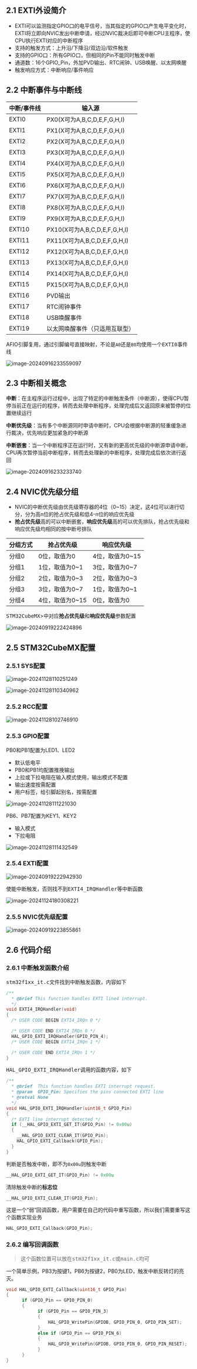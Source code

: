 ## 2.1 EXTI外设简介

- EXTI可以监测指定GPIO口的电平信号，当其指定的GPIO口产生电平变化时，EXTI将立即向NVIC发出中断申请，经过NVIC裁决后即可中断CPU主程序，使CPU执行EXTI对应的中断程序
- 支持的触发方式：上升沿/下降沿/双边沿/软件触发
- 支持的GPIO口：所有GPIO口，但相同的Pin不能同时触发中断
- 通道数：16个GPIO_Pin，外加PVD输出、RTC闹钟、USB唤醒、以太网唤醒
- 触发响应方式：中断响应/事件响应

## 2.2 中断事件与中断线

| 中断/事件线 | 输入源                         |
| ----------- | ------------------------------ |
| EXTI0       | PX0(X可为A,B,C,D,E,F,G,H,I)    |
| EXTI1       | PX1(X可为A,B,C,D,E,F,G,H,I)    |
| EXTI2       | PX2(X可为A,B,C,D,E,F,G,H,I)    |
| EXTI3       | PX3(X可为A,B,C,D,E,F,G,H,I)    |
| EXTI4       | PX4(X可为A,B,C,D,E,F,G,H,I)    |
| EXTI5       | PX5(X可为A,B,C,D,E,F,G,H,I)    |
| EXTI6       | PX6(X可为A,B,C,D,E,F,G,H,I)    |
| EXTI7       | PX7(X可为A,B,C,D,E,F,G,H,I)    |
| EXTI8       | PX8(X可为A,B,C,D,E,F,G,H,I)    |
| EXTI9       | PX9(X可为A,B,C,D,E,F,G,H,I)    |
| EXTI10      | PX10(X可为A,B,C,D,E,F,G,H,I)   |
| EXTI11      | PX11(X可为A,B,C,D,E,F,G,H,I)   |
| EXTI12      | PX12(X可为A,B,C,D,E,F,G,H,I)   |
| EXTI13      | PX13(X可为A,B,C,D,E,F,G,H,I)   |
| EXTI14      | PX14(X可为A,B,C,D,E,F,G,H,I)   |
| EXTI15      | PX15(X可为A,B,C,D,E,F,G,H,I)   |
| EXTI16      | PVD输出                        |
| EXTI17      | RTC闹钟事件                    |
| EXTI18      | USB唤醒事件                    |
| EXTI19      | 以太网唤醒事件（只适用互联型） |

AFIO引脚复用，通过引脚编号直接映射，不论是`A0`还是`B0`均使用一个<kbd>EXTI0事件线</kbd>	 	

![image-20240916233559097](2.EXTI/image-20240916233559097.png)

## 2.3 中断相关概念

**中断**：在主程序运行过程中，出现了特定的中断触发条件（中断源），使得CPU暂停当前正在运行的程序，转而去处理中断程序，处理完成后又返回原来被暂停的位置继续运行

**中断优先级**：当有多个中断源同时申请中断时，CPU会根据中断源的轻重缓急进行裁决，优先响应更加紧急的中断源

**中断嵌套**：当一个中断程序正在运行时，又有新的更高优先级的中断源申请中断，CPU再次暂停当前中断程序，转而去处理新的中断程序，处理完成后依次进行返回

![image-20240916233233740](2.EXTI/image-20240916233233740.png)

## 2.4 NVIC优先级分组

- NVIC的中断优先级由优先级寄存器的4位（0~15）决定，这4位可以进行切分，分为高n位的抢占优先级和低4-n位的响应优先级
- **抢占优先级**高的可以中断嵌套，**响应优先级**高的可以优先排队，抢占优先级和响应优先级均相同的按中断号排队

| **分组方式** | **抢占优先级**  | **响应优先级**  |
| ------------ | --------------- | --------------- |
| 分组0        | 0位，取值为0    | 4位，取值为0~15 |
| 分组1        | 1位，取值为0~1  | 3位，取值为0~7  |
| 分组2        | 2位，取值为0~3  | 2位，取值为0~3  |
| 分组3        | 3位，取值为0~7  | 1位，取值为0~1  |
| 分组4        | 4位，取值为0~15 | 0位，取值为0    |

<kbd>STM32CubeMX</kbd>>中对应**抢占优先级**和**响应优先级**参数配置

![image-20240919222424896](2.EXTI/image-20240919222424896.png)

## 2.5 STM32CubeMX配置

### 2.5.1 SYS配置



![image-20241128110251249](2.EXTI/image-20241128110251249.png)

![image-20241128110340962](2.EXTI/image-20241128110340962.png)

### 2.5.2 RCC配置

![image-20241128102746910](2.EXTI/image-20241128102746910.png)

### 2.5.3 GPIO配置

PB0和PB1配置为LED1、LED2

- 默认低电平
- PB0和PB1均配置推挽输出
- 上拉或下拉电阻在输入模式使用，输出模式不配置
- 输出速度按需配置
- 用户标签，给引脚起别名，按需配置

![image-20241128111221030](2.EXTI/image-20241128111221030.png)

PB6、PB7配置为KEY1、KEY2

- 输入模式
- 下拉电阻

![image-20241128111432549](2.EXTI/image-20241128111432549.png)

### 2.5.4 EXTI配置

![image-20240919222942930](2.EXTI/image-20240919222942930.png)

使能中断触发，否则找不到<kbd>EXTI4_IRQHandler</kbd>等中断函数

![image-20241124180308221](2.EXTI/image-20241124180308221.png)

### 2.5.5 NVIC优先级配置

![image-20240919223855861](2.EXTI/image-20240919223855861.png)

## 2.6 代码介绍

### 2.6.1 中断触发函数介绍

<kbd>stm32f1xx_it.c</kbd>文件找到中断触发函数，内容如下

```c
/**
  * @brief This function handles EXTI line4 interrupt.
  */
void EXTI4_IRQHandler(void)
{
  /* USER CODE BEGIN EXTI4_IRQn 0 */

  /* USER CODE END EXTI4_IRQn 0 */
  HAL_GPIO_EXTI_IRQHandler(GPIO_PIN_4);
  /* USER CODE BEGIN EXTI4_IRQn 1 */

  /* USER CODE END EXTI4_IRQn 1 */
}
```

<kbd>HAL_GPIO_EXTI_IRQHandler</kbd>调用的函数内容，如下

```c
/**
  * @brief  This function handles EXTI interrupt request.
  * @param  GPIO_Pin: Specifies the pins connected EXTI line
  * @retval None
  */
void HAL_GPIO_EXTI_IRQHandler(uint16_t GPIO_Pin)
{
  /* EXTI line interrupt detected */
  if (__HAL_GPIO_EXTI_GET_IT(GPIO_Pin) != 0x00u)
  {
    __HAL_GPIO_EXTI_CLEAR_IT(GPIO_Pin);
    HAL_GPIO_EXTI_Callback(GPIO_Pin);
  }
}
```

判断是否触发中断，即不为`0x00u`则触发中断

```c
__HAL_GPIO_EXTI_GET_IT(GPIO_Pin) != 0x00u
```

清除触发中断的**标志位**

```c
__HAL_GPIO_EXTI_CLEAR_IT(GPIO_Pin);
```

这是一个“弱”回调函数，用户需要在自己的代码中重写函数，所以我们需要重写这个函数实现业务

```c
HAL_GPIO_EXTI_Callback(GPIO_Pin);
```

### 2.6.2 编写回调函数

> 这个函数位置可以放在<kbd>stm32f1xx_it.c</kbd>或<kbd>main.c</kbd>均可

一个简单示例，PB3为按键1，PB6为按键2，PB0为LED，触发中断反转灯的亮灭。

```c
void HAL_GPIO_EXTI_Callback(uint16_t GPIO_Pin)  
{  
      if (GPIO_Pin == GPIO_PIN_0)  
      {  
            if (GPIO_Pin == GPIO_PIN_3)
            {
                HAL_GPIO_WritePin(GPIOB, GPIO_PIN_0, GPIO_PIN_SET);
            }
            else if (GPIO_Pin == GPIO_PIN_6)
            {
                HAL_GPIO_WritePin(GPIOB, GPIO_PIN_0, GPIO_PIN_RESET);
            }
      }  
}
```



